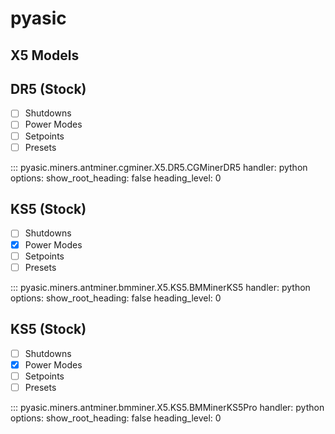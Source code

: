 # pyasic
## X5 Models

## DR5 (Stock)

- [ ] Shutdowns
- [ ] Power Modes
- [ ] Setpoints
- [ ] Presets

::: pyasic.miners.antminer.cgminer.X5.DR5.CGMinerDR5
    handler: python
    options:
        show_root_heading: false
        heading_level: 0

## KS5 (Stock)

- [ ] Shutdowns
- [x] Power Modes
- [ ] Setpoints
- [ ] Presets

::: pyasic.miners.antminer.bmminer.X5.KS5.BMMinerKS5
    handler: python
    options:
        show_root_heading: false
        heading_level: 0

## KS5 (Stock)

- [ ] Shutdowns
- [x] Power Modes
- [ ] Setpoints
- [ ] Presets

::: pyasic.miners.antminer.bmminer.X5.KS5.BMMinerKS5Pro
    handler: python
    options:
        show_root_heading: false
        heading_level: 0

